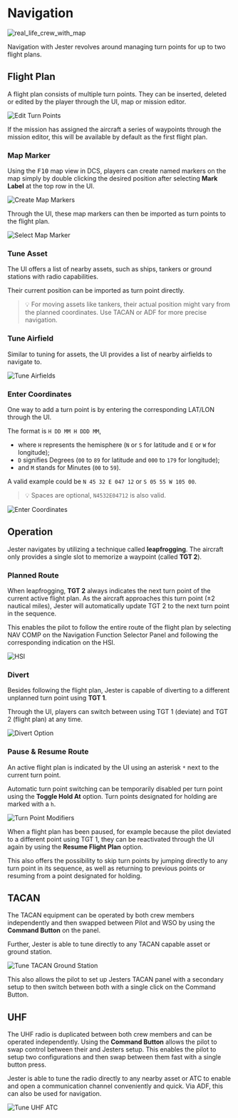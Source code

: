 # Navigation

![real_life_crew_with_map](../img/map_2.jpg)

Navigation with Jester revolves around managing turn points for up to two flight
plans.

## Flight Plan

A flight plan consists of multiple turn points. They can be inserted, deleted or
edited by the player through the UI, map or mission editor.

![Edit Turn Points](../img/jester_nav_edit_turn_points.jpg)

If the mission has assigned the aircraft a series of waypoints through the
mission editor, this will be available by default as the first flight plan.

### Map Marker

Using the <kbd>F10</kbd> map view in DCS, players can create named markers on
the map simply by double clicking the desired position after selecting **Mark
Label** at the top row in the UI.

![Create Map Markers](../img/dcs_map_markers.jpg)

Through the UI, these map markers can then be imported as turn points to the
flight plan.

![Select Map Marker](../img/jester_nav_map_markers_ui.jpg)

### Tune Asset

The UI offers a list of nearby assets, such as ships, tankers or ground stations
with radio capabilities.

Their current position can be imported as turn point directly.

> 💡 For moving assets like tankers, their actual position might vary from the
> planned coordinates. Use TACAN or ADF for more precise navigation.

### Tune Airfield

Similar to tuning for assets, the UI provides a list of nearby airfields to
navigate to.

![Tune Airfields](../img/jester_nav_tune_airfields.jpg)

### Enter Coordinates

One way to add a turn point is by entering the corresponding LAT/LON through the
UI.

The format is `H DD MM H DDD MM`,

- where `H` represents the hemisphere (`N` or `S` for latitude and `E` or `W`
  for longitude);
- `D` signifies Degrees (`00` to `89` for latitude and `000` to `179` for
  longitude);
- and `M` stands for Minutes (`00` to `59`).

A valid example could be `N 45 32 E 047 12` or `S 05 55 W 105 00`.

> 💡 Spaces are optional, `N4532E04712` is also valid.

![Enter Coordinates](../img/jester_nav_enter_latlon.jpg)

## Operation

Jester navigates by utilizing a technique called **leapfrogging**. The aircraft
only provides a single slot to memorize a waypoint (called **TGT 2**).

### Planned Route

When leapfrogging, **TGT 2** always indicates the next turn point of the current
active flight plan. As the aircraft approaches this turn point (±2 nautical
miles), Jester will automatically update TGT 2 to the next turn point in the
sequence.

This enables the pilot to follow the entire route of the flight plan by
selecting NAV COMP on the Navigation Function Selector Panel and following the
corresponding indication on the HSI.

![HSI](../img/jester_nav_hsi.jpg)

### Divert

Besides following the flight plan, Jester is capable of diverting to a different
unplanned turn point using **TGT 1**.

Through the UI, players can switch between using TGT 1 (deviate) and TGT 2
(flight plan) at any time.

![Divert Option](../img/jester_nav_divert_option.jpg)

### Pause & Resume Route

An active flight plan is indicated by the UI using an asterisk `*` next to the
current turn point.

Automatic turn point switching can be temporarily disabled per turn point using
the **Toggle Hold At** option. Turn points designated for holding are marked
with a `h`.

![Turn Point Modifiers](../img/jester_nav_turn_point_modifiers.jpg)

When a flight plan has been paused, for example because the pilot deviated to a
different point using TGT 1, they can be reactivated through the UI again by
using the **Resume Flight Plan** option.

This also offers the possibility to skip turn points by jumping directly to any
turn point in its sequence, as well as returning to previous points or resuming
from a point designated for holding.

## TACAN

The TACAN equipment can be operated by both crew members independently and then
swapped between Pilot and WSO by using the **Command Button** on the panel.

Further, Jester is able to tune directly to any TACAN capable asset or ground
station.

![Tune TACAN Ground Station](../img/jester_tacan_ground_station.jpg)

This also allows the pilot to set up Jesters TACAN panel with a secondary setup
to then switch between both with a single click on the Command Button.

## UHF

The UHF radio is duplicated between both crew members and can be operated
independently. Using the **Command Button** allows the pilot to swap control
between their and Jesters setup. This enables the pilot to setup two
configurations and then swap between them fast with a single button press.

Jester is able to tune the radio directly to any nearby asset or ATC to enable
and open a communication channel conveniently and quick. Via ADF, this can also
be used for navigation.

![Tune UHF ATC](../img/jester_uhf_tune_atc.jpg)
